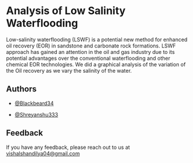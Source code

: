 
# Analysis of Low Salinity Waterflooding

Low-salinity waterflooding (LSWF) is a potential new method for enhanced oil recovery (EOR) in sandstone
and carbonate rock formations. LSWF approach has gained an attention in the oil and gas industry due to its potential advantages over the
conventional waterflooding and other chemical EOR technologies.
We did a graphical analysis of the variation of the Oil recovery as we vary the salinity of the water.




## Authors

- [@Blackbeard34](https://www.github.com/Blackbeard34)

- [@Shreyanshu333](https://www.github.com/Shreyanshu333)

## Feedback

If you have any feedback, please reach out to us at vishalshandilya04@gmail.com 

